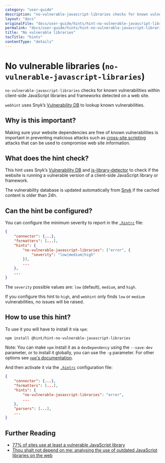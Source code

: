 ```yaml
---
category: "user-guide"
description: "no-vulnerable-javascript-libraries checks for known vulnerabilitieswithin client-side JavaScript libraries and frameworks detected on aweb site.webhint uses Snyk’s Vulnerability DB to lookup knownvulnerabilities."
layout: "docs"
originalFile: "docs/user-guide/hints/hint-no-vulnerable-javascript-libraries.md"
permalink: "docs/user-guide/hints/hint-no-vulnerable-javascript-libraries/index.html"
title: "No vulnerable libraries"
tocTitle: "hints"
contentType: "details"
---
```

# No vulnerable libraries (`no-vulnerable-javascript-libraries`)

`no-vulnerable-javascript-libraries` checks for known vulnerabilities
within client-side JavaScript libraries and frameworks detected on a
web site.

`webhint` uses Snyk’s [Vulnerability DB][snykdb] to lookup known
vulnerabilities.

## Why is this important?

Making sure your website dependencies are free of known vulnerabilities
is important in preventing malicious attacks such as [cross-site scripting][XSS]
attacks that can be used to compromise web site information.

## What does the hint check?

This hint uses Snyk’s [Vulnerability DB][snykdb] and
[js-library-detector][js-library-detector] to check if the
website is running a vulnerable version of a client-side JavaScript
library or framework.

The vulnerability database is updated automatically from [Snyk][snykdb]
if the cached content is older than 24h.

## Can the hint be configured?

You can configure the minimum severity to report in the
[`.hintrc`][hintrc] file:

```json
{
    "connector": {...},
    "formatters": [...],
    "hints": {
        "no-vulnerable-javascript-libraries": ["error", {
            "severity": "low|medium|high"
        }],
        ...
    },
    ...
}
```

The `severity` possible values are: `low` (default), `medium`,
and `high`.

If you configure this hint to `high`, and `webhint` only finds
`low` or `medium` vulnerabilities, no issues will be raised.

## How to use this hint?

To use it you will have to install it via `npm`:

```bash
npm install @hint/hint-no-vulnerable-javascript-libraries
```

Note: You can make `npm` install it as a `devDependency` using the
`--save-dev` parameter, or to install it globally, you can use the
`-g` parameter. For other options see [`npm`'s
documentation](https://docs.npmjs.com/cli/install).

And then activate it via the [`.hintrc`][hintrc] configuration file:

```json
{
    "connector": {...},
    "formatters": [...],
    "hints": {
        "no-vulnerable-javascript-libraries": "error",
        ...
    },
    "parsers": [...],
    ...
}
```

## Further Reading

* [77% of sites use at least a vulnerable JavaScript library][77 vulnerable]
* [Thou shalt not depend on me: analysing the use of outdated JavaScript
   libraries on the web][not depend on me]

<!-- Link labels: -->

[77 vulnerable]: https://snyk.io/blog/77-percent-of-sites-use-vulnerable-js-libraries/
[js-library-detector]: https://npmjs.com/package/js-library-detector
[not depend on me]: https://blog.acolyer.org/2017/03/07/thou-shalt-not-depend-on-me-analysing-the-use-of-outdated-javascript-libraries-on-the-web/
[snykdb]: https://snyk.io/vuln/
[hintrc]: https://webhint.io/docs/user-guide/further-configuration/hintrc-formats/
[XSS]: https://developer.mozilla.org/en-US/docs/Glossary/Cross-site_scripting
